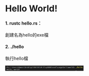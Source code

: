 # Hello World!

#### 1. rustc hello.rs：

創建名為hello的exe檔

#### 2. ./hello

執行hello檔

<img src = "https://github.com/syuan0327/sp108b/blob/master/rust/helloworld/1.JPG" width=50% height=50%>
